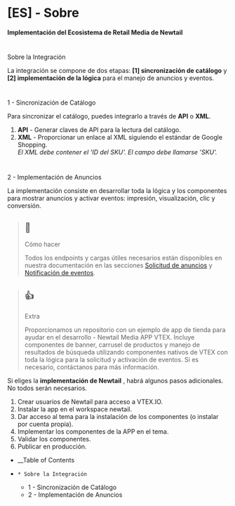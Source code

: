 

# [ES] - Sobre

**Implementación del Ecosistema de Retail Media de Newtail**

#

Sobre la Integración

La integración se compone de dos etapas: **[1] sincronización de catálogo** y
**[2] implementación de la lógica** para el manejo de anuncios y eventos.

#

1 - Sincronización de Catálogo

Para sincronizar el catálogo, puedes integrarlo a través de **API** o **XML**.

  1. **API** \- Generar claves de API para la lectura del catálogo.
  2. **XML** \- Proporcionar un enlace al XML siguiendo el estándar de Google Shopping.  
_El XML debe contener el 'ID del SKU'. El campo debe llamarse 'SKU'._

#

2 - Implementación de Anuncios

La implementación consiste en desarrollar toda la lógica y los componentes
para mostrar anuncios y activar eventos: impresión, visualización, clic y
conversión.

> ## 📘
>
> Cómo hacer
>
> Todos los endpoints y cargas útiles necesarios están disponibles en nuestra
> documentación en las secciones [Solicitud de
> anuncios](/reference/requisicao-de-anuncios) y [Notificación de
> eventos](/reference/notificacao-de-eventos).

> ## 👍
>
> Extra
>
> Proporcionamos un repositorio con un ejemplo de app de tienda para ayudar en
> el desarrollo - Newtail Media APP VTEX. Incluye componentes de banner,
> carrusel de productos y manejo de resultados de búsqueda utilizando
> componentes nativos de VTEX con toda la lógica para la solicitud y
> activación de eventos. Si es necesario, contáctanos para más información.

Si eliges la **implementación de Newtail** , habrá algunos pasos adicionales.
No todos serán necesarios.

  1. Crear usuarios de Newtail para acceso a VTEX.IO.
  2. Instalar la app en el workspace newtail.
  3. Dar acceso al tema para la instalación de los componentes (o instalar por cuenta propia).
  4. Implementar los componentes de la APP en el tema.
  5. Validar los componentes.
  6. Publicar en producción.

  * __Table of Contents
  *     * Sobre la Integración
    * 1 - Sincronización de Catálogo
    * 2 - Implementación de Anuncios

